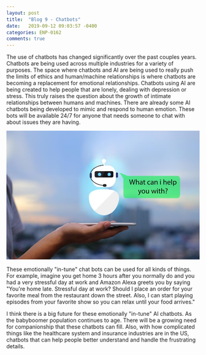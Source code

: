 ```yaml
---
layout: post
title:  "Blog 9 - Chatbots"
date:   2019-09-12 09:03:57 -0400
categories: ENP-0162
comments: true
---
```


The use of chatbots has changed significantly over the past couples years.  
Chatbots are being used across multiple industries for a variety of purposes.
The space where chatbots and AI are being used to really push the limits of
ethics and human/machine relationships is where chatbots are becoming a
replacement for emotional relationships. Chatbots using AI are being created to
help people that are lonely, dealing with depression or stress. This truly raises
the question about the growth of intimate relationships between humans and
machines. There are already some AI chatbots being developed to mimic and respond to human emotion.  These bots will be available 24/7 for anyone that needs someone to chat with about issues they are having.  

![Smart_Home](/img/chatbot.jpg)

These emotionally "in-tune" chat bots can be used for all kinds of things.  For example, imagine you get home 3 hours after you normally do and you had a very stressful day at work and Amazon Alexa greets you by saying "You're home late. Stressful day at work? Should I place an order for your favorite meal from the restaurant down the street. Also, I can start playing episodes from your favorite show so you can relax until your food arrives."

I think there is a big future for these emotionally "in-tune" AI chatbots.  As the babyboomer population continues to age.  There will be a growing need for companionship that these chatbots can fill. Also, with how complicated things like the healthcare system and insurance industries are in the US, chatbots that can help people better understand and handle the frustrating details. 
